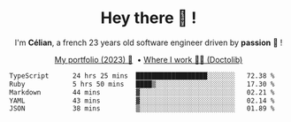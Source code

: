 <h1 align="center">Hey there 👋 !</h1>

<p align="center">I'm <b>Célian</b>, a french 23 years old software engineer driven by <b>passion</b> 👀 !</p>
<p align="center">
  <a href="https://celian.cloud">My portfolio (2023) 🚀</a> 
  ‎ •‎ 
  <a href="https://doctolib.com">Where I work 👨‍⚕️ (Doctolib)</a> 
</p>

<!--START_SECTION:waka-->

```txt
TypeScript      24 hrs 25 mins  ██████████████████░░░░░░░   72.38 %
Ruby            5 hrs 50 mins   ████▒░░░░░░░░░░░░░░░░░░░░   17.30 %
Markdown        44 mins         ▓░░░░░░░░░░░░░░░░░░░░░░░░   02.21 %
YAML            43 mins         ▓░░░░░░░░░░░░░░░░░░░░░░░░   02.14 %
JSON            38 mins         ▒░░░░░░░░░░░░░░░░░░░░░░░░   01.89 %
```

<!--END_SECTION:waka-->
